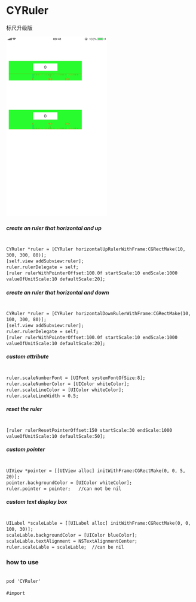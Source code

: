 # CYRuler
标尺升级版

![image](https://github.com/clarkIsMe/image/blob/master/rulergif.gif)

##### create an ruler that horizontal and up
<pre><code>
CYRuler *ruler = [CYRuler horizontalUpRulerWithFrame:CGRectMake(10, 300, 300, 80)];
[self.view addSubview:ruler];
ruler.rulerDelegate = self;
[ruler rulerWithPointerOffset:100.0f startScale:10 endScale:1000 valueOfUnitScale:10 defaultScale:20];
</code></pre>

##### create an ruler that horizontal and down
<pre><code>
CYRuler *ruler = [CYRuler horizontalDownRulerWithFrame:CGRectMake(10, 100, 300, 80)];
[self.view addSubview:ruler];
ruler.rulerDelegate = self;
[ruler rulerWithPointerOffset:100.0f startScale:10 endScale:1000 valueOfUnitScale:10 defaultScale:20];
</code></pre>

##### custom attribute
<pre><code>
ruler.scaleNumberFont = [UIFont systemFontOfSize:8];
ruler.scaleNumberColor = [UIColor whiteColor];
ruler.scaleLineColor = [UIColor whiteColor];
ruler.scaleLineWidth = 0.5;
</code></pre>

##### reset the ruler
<pre><code>
[ruler rulerResetPointerOffset:150 startScale:30 endScale:1000 valueOfUnitScale:10 defaultScale:50];
</code></pre>

##### custom pointer
<pre><code>
UIView *pointer = [[UIView alloc] initWithFrame:CGRectMake(0, 0, 5, 20)];
pointer.backgroundColor = [UIColor whiteColor];
ruler.pointer = pointer;   //can not be nil
</code></pre>

##### custom text display box
<pre><code>
UILabel *scaleLable = [[UILabel alloc] initWithFrame:CGRectMake(0, 0, 100, 30)];
scaleLable.backgroundColor = [UIColor blueColor];
scaleLable.textAlignment = NSTextAlignmentCenter;
ruler.scaleLable = scaleLable;  //can be nil
</code></pre>

### how to use
<pre><code>
pod 'CYRuler'

#import <CYRuler.h> 
</code></pre>
